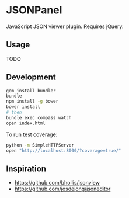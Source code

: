 # JSONPanel

JavaScript JSON viewer plugin.  Requires jQuery.

## Usage

TODO

## Development

```bash
gem install bundler
bundle
npm install -g bower
bower install
# then
bundle exec compass watch
open index.html
```

To run test coverage:

```bash
python -m SimpleHTTPServer
open "http://localhost:8000/?coverage=true/"
```

## Inspiration

* https://github.com/bhollis/jsonview
* https://github.com/josdejong/jsoneditor
